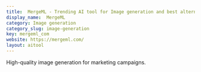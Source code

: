 ```yaml
---
title:  MergeML - Trending AI tool for Image generation and best alternatives
display_name:  MergeML
category: Image generation
category_slug: image-generation
key: mergeml_com
website: https://mergeml.com/
layout: aitool
---
```


High-quality image generation for marketing campaigns.
